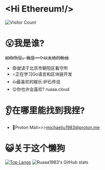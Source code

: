 # <Hi Ethereum!/>
![Visitor Count](https://profile-counter.glitch.me/Ruaaa1983/count.svg)
# :open_mouth:我是谁?
~~如你所见，我是一个以太坊的粉丝~~
- :fearful:就读于北京市朝阳区看守所
- :star:正在学习Go语言和区块链开发
- :thumbsup:最喜欢的娱乐:炉石传说
- :wink:你也许会喜欢? ruaaa.cloud
# :ear:在哪里能找到我捏?
- :love_letter:Proton Mail>>>michaeliu1983@proton.me
# :smiley_cat:关于这个懒狗
[![Top Langs](https://github-readme-stats.vercel.app/api/top-langs/?username=Ruaaa1983)](https://github.com/Ruaaa1983/github-readme-stats)
![Ruaaa1983's GitHub stats](https://github-readme-stats.vercel.app/api?username=Ruaaa1983&show_icons=true&theme=tokyonight)
